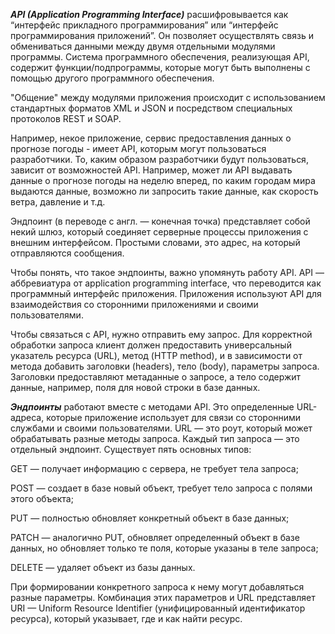***API (Application Programming Interface)*** расшифровывается как “интерфейс прикладного программирования” или “интерфейс программирования приложений”. Он позволяет осуществлять связь и обмениваться данными между двумя отдельными модулями программы. Система программного обеспечения, реализующая API, содержит функции/подпрограммы, которые могут быть выполнены с помощью другого программного обеспечения.

"Общение" между модулями приложения происходит с использованием стандартных форматов XML и JSON и посредством специальных протоколов REST и SOAP.

Например, некое приложение, сервис предоставления данных о прогнозе погоды - имеет API, которым могут пользоваться разработчики. То, каким образом разработчики будут пользоваться, зависит от возможностей API. Например, может ли API выдавать данные о прогнозе погоды на неделю вперед, по каким городам мира выдаются данные, возможно ли запросить такие данные, как скорость ветра, давление и т.д.

Эндпоинт (в переводе с англ. — конечная точка) представляет собой некий шлюз, который соединяет серверные процессы приложения с внешним интерфейсом. Простыми словами, это адрес, на который отправляются сообщения.

Чтобы понять, что такое эндпоинты, важно упомянуть работу API. API — аббревиатура от application programming interface, что переводится как программный интерфейс приложения. Приложения используют API для взаимодействия со сторонними приложениями и своими пользователями.

Чтобы связаться с API, нужно отправить ему запрос. Для корректной обработки запроса клиент должен предоставить универсальный указатель ресурса (URL), метод (HTTP method), и в зависимости от метода добавить заголовки (headers), тело (body), параметры запроса. Заголовки предоставляют метаданные о запросе, а тело содержит данные, например, поля для новой строки в базе данных.

***Эндпоинты*** работают вместе с методами API. Это определенные URL-адреса, которые приложение использует для связи со сторонними службами и своими пользователями. URL — это роут, который может обрабатывать разные методы запроса. Каждый тип запроса — это отдельный эндпоинт. Существует пять основных типов:

GET — получает информацию с сервера, не требует тела запроса;

POST — создает в базе новый объект, требует тело запроса с полями этого объекта;


PUT — полностью обновляет конкретный объект в базе данных;

PATCH — аналогично PUT, обновляет определенный объект в базе данных, но обновляет только те поля, которые указаны в теле запроса;

DELETE — удаляет объект из базы данных.

При формировании конкретного запроса к нему могут добавляться разные параметры. Комбинация этих параметров и URL представляет URI — Uniform Resource Identifier (унифицированный идентификатор ресурса), который указывает, где и как найти ресурс.

